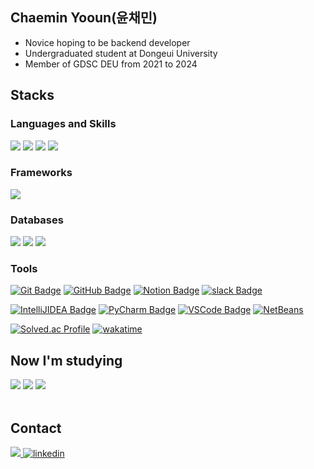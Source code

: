 <div align="left">

## Chaemin Yooun(윤채민)
- Novice hoping to be backend developer
- Undergraduated student at Dongeui University
- Member of GDSC DEU from 2021 to 2024

## Stacks
### Languages and Skills
<img src="https://img.shields.io/badge/Java-007396?style=flat-square&logo=OpenJDK&logoColor=white"/>
<img src="https://img.shields.io/badge/Kotlin-7F52FF?style=flat-square&logo=Kotlin&logoColor=white"/>
<img src="https://img.shields.io/badge/Python-3776AB?style=flat-square&logo=Python&logoColor=white"/>
<img src="https://img.shields.io/badge/C-A8B9CC?style=flat-square&logo=C&logoColor=white"/>
</br>

### Frameworks
<img src="https://img.shields.io/badge/Spring-6DB33F?style=flat-square&logo=Spring&logoColor=white"/>

### Databases
<img src="https://img.shields.io/badge/ORACLE-F80000?style=flat-square&logo=Oracle&logoColor=white"/>
<img src="https://img.shields.io/badge/MYSQL-4479A1?style=flat-square&logo=mysql&logoColor=white"/>
<img src="https://img.shields.io/badge/MariaDB-003545?style=flat-square&logo=mariadb&logoColor=white"/>  
</br>

### Tools
[![Git Badge](https://img.shields.io/badge/-Git-F05032?style=flat-square&logo=git&logoColor=white&link=https://git-scm.com/)](https://git-scm.com/)
[![GitHub Badge](https://img.shields.io/badge/-GitHub-181717?style=flat-square&logo=github&logoColor=white&link=https://github.com/)](https://github.com/)
[![Notion Badge](https://img.shields.io/badge/-Notion-181717?style=flat-square&logo=Notion&logoColor=white&link=https://www.notion.so//)](https://www.notion.so//)
[![slack Badge](https://img.shields.io/badge/-Slack-4A154B?style=flat-square&logo=Slack&logoColor=white&link=https://slack.com//)](https://slack.com//)

[![IntelliJIDEA Badge](https://img.shields.io/badge/-IntelliJ-000000?style=flat-square&logo=IntelliJIDEA&logoColor=white&link=https://www.jetbrains.com//)](https://www.jetbrains.com//)
[![PyCharm Badge](https://img.shields.io/badge/-PyCharm-000000?style=flat-square&logo=PyCharm&logoColor=white&link=https://www.jetbrains.com/pycharm/)](https://www.jetbrains.com/pycharm/)
[![VSCode Badge](https://img.shields.io/badge/-VSCode-007ACC?style=flat-square&logo=visualstudiocode&logoColor=white&link=https://code.visualstudio.com/)](https://code.visualstudio.com/)
[![NetBeans](https://img.shields.io/badge/NetBeans-blue?style=flat-square&logo=apache-netbeans-ide&logoColor=white)](https://netbeans.apache.org/)

[![Solved.ac Profile](http://mazassumnida.wtf/api/v2/generate_badge?boj=minimine)](https://solved.ac/profile/minimine)
[![wakatime](https://wakatime.com/badge/user/3b3f05f6-f827-4974-95f5-6f6845498064.svg)](https://wakatime.com/@3b3f05f6-f827-4974-95f5-6f6845498064)
<br>

## Now I'm studying
<img src="https://img.shields.io/badge/Spring-6DB33F?style=flat-square&logo=Spring&logoColor=white"/>
<img src="https://img.shields.io/badge/Kotlin-7F52FF?style=flat-square&logo=Kotlin&logoColor=white"/>
<img src="https://img.shields.io/badge/AWS-232F3E?style=flat-square&logo=aws&logoColor=white"/>
</br>
</br>

## Contact
<a href="mailto:yooune.01@gmail.com" target="_blank">
  <img src="https://img.shields.io/badge/Gmail-EA4335?style=flat-square&logo=Gmail&logoColor=white" >
</a>
<a href="https://www.linkedin.com/in/%EC%B1%84%EB%AF%BC-%EC%9C%A4-046692287/" target="_blank">
  <img src="https://img.shields.io/badge/linkedin-%231E77B5.svg?&style=flat-square&logo=linkedin&logoColor=white" alt="linkedin" />
</a>

</div>

<!--
**oyune/oyune** is a ✨ _special_ ✨ repository because its `README.md` (this file) appears on your GitHub profile.

Here are some ideas to get you started:

- 🔭 I’m currently working on ...
- 🌱 I’m currently learning ...
- 👯 I’m looking to collaborate on ...
- 🤔 I’m looking for help with ...
- 💬 Ask me about ...
- 📫 How to reach me: ...
- 😄 Pronouns: ...
- ⚡ Fun fact: ...
-->
